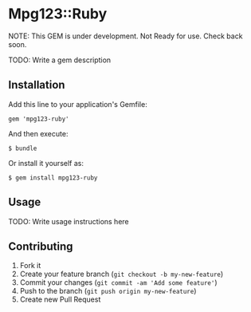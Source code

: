 # Mpg123::Ruby

NOTE: This GEM is under development.  Not Ready for use.  Check back soon.

TODO: Write a gem description

## Installation

Add this line to your application's Gemfile:

    gem 'mpg123-ruby'

And then execute:

    $ bundle

Or install it yourself as:

    $ gem install mpg123-ruby

## Usage

TODO: Write usage instructions here

## Contributing

1. Fork it
2. Create your feature branch (`git checkout -b my-new-feature`)
3. Commit your changes (`git commit -am 'Add some feature'`)
4. Push to the branch (`git push origin my-new-feature`)
5. Create new Pull Request
